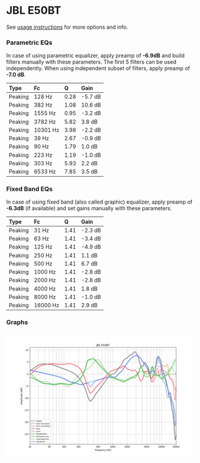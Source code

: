 # JBL E50BT
See [usage instructions](https://github.com/jaakkopasanen/AutoEq#usage) for more options and info.

### Parametric EQs
In case of using parametric equalizer, apply preamp of **-6.9dB** and build filters manually
with these parameters. The first 5 filters can be used independently.
When using independent subset of filters, apply preamp of **-7.0 dB**.

| Type    | Fc       |    Q | Gain    |
|:--------|:---------|:-----|:--------|
| Peaking | 128 Hz   | 0.28 | -5.7 dB |
| Peaking | 382 Hz   | 1.08 | 10.6 dB |
| Peaking | 1555 Hz  | 0.95 | -3.2 dB |
| Peaking | 3782 Hz  | 5.82 | 3.8 dB  |
| Peaking | 10301 Hz | 3.98 | -2.2 dB |
| Peaking | 39 Hz    | 2.67 | -0.9 dB |
| Peaking | 90 Hz    | 1.79 | 1.0 dB  |
| Peaking | 223 Hz   | 1.19 | -1.0 dB |
| Peaking | 303 Hz   | 5.93 | 2.2 dB  |
| Peaking | 6533 Hz  | 7.85 | 3.5 dB  |

### Fixed Band EQs
In case of using fixed band (also called graphic) equalizer, apply preamp of **-6.3dB**
(if available) and set gains manually with these parameters.

| Type    | Fc       |    Q | Gain    |
|:--------|:---------|:-----|:--------|
| Peaking | 31 Hz    | 1.41 | -2.3 dB |
| Peaking | 63 Hz    | 1.41 | -3.4 dB |
| Peaking | 125 Hz   | 1.41 | -4.9 dB |
| Peaking | 250 Hz   | 1.41 | 1.1 dB  |
| Peaking | 500 Hz   | 1.41 | 6.7 dB  |
| Peaking | 1000 Hz  | 1.41 | -2.8 dB |
| Peaking | 2000 Hz  | 1.41 | -2.8 dB |
| Peaking | 4000 Hz  | 1.41 | 1.8 dB  |
| Peaking | 8000 Hz  | 1.41 | -1.0 dB |
| Peaking | 16000 Hz | 1.41 | 2.9 dB  |

### Graphs
![](./JBL%20E50BT.png)